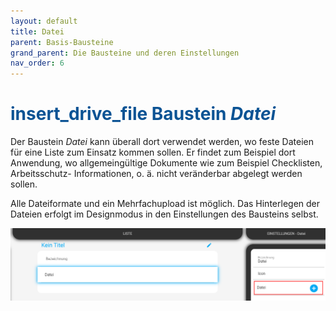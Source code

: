 ```yaml
---
layout: default
title: Datei
parent: Basis-Bausteine
grand_parent: Die Bausteine und deren Einstellungen
nav_order: 6
---
```


# <span style="color:#0b5394"><span class="material-icons">insert_drive_file</span> **Baustein _Datei_**</span>

Der Baustein _Datei_ kann überall dort verwendet werden, wo feste Dateien für eine Liste zum Einsatz kommen sollen.
Er findet zum Beispiel dort Anwendung, wo allgemeingültige Dokumente wie zum Beispiel Checklisten, Arbeitsschutz-
Informationen, o. ä. nicht veränderbar abgelegt werden sollen.

Alle Dateiformate und ein Mehrfachupload ist möglich. Das Hinterlegen der Dateien erfolgt im Designmodus in den
Einstellungen des Bausteins selbst.

![file](\assets\record-spec-settings\1file.png 'file')
